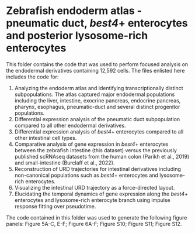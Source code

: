 # Zebrafish endoderm atlas - pneumatic duct, *best4*+ enterocytes and posterior lysosome-rich enterocytes

This folder contains the code that was used to perform focused analysis on the endodermal derivatives containing 12,592 cells. The files enlisted here includes the code for:
1. Analyzing the endoderm atlas and identifying transcriptionally distinct subpopulations. The atlas captured major endodermal populations including the liver, intestine, exocrine pancreas, endocrine pancreas, pharynx, esophagus, pneumatic-duct and several distinct progenitor populations.
2. Differential expression analysis of the pneumatic duct subpopulation compared to all other endodermal derivatives. 
3. Differential expression analysis of *best4*+ enterocytes compared to all other intestinal cell types. 
4. Comparative analysis of gene expression in *best4*+ enterocytes between the zebrafish intestine (this dataset) versus the previously published scRNAseq datasets from the human colon (Parikh et al., 2019) and small-intestine (Burclaff et al., 2022).
5. Reconstruction of URD trajectories for intestinal derivatives including non-canonical populations such as *best4*+ enterocytes and lysosome-rich enterocytes. 
6. Visualizing the intestinal URD trajectory as a force-directed layout. 
7. Elucidating the temporal dynamics of gene expression along the *best4*+ enterocytes and lysosome-rich enterocyte branch using impulse response fitting over pseudotime. 

The code contained in this folder was used to generate the following figure panels: Figure 5A-C, E-F; Figure 6A-F; Figure S10; Figure S11; Figure S12. 